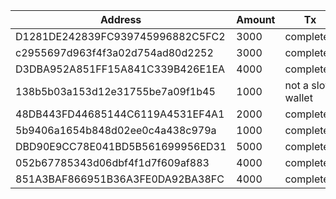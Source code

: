 | Address                          | Amount| Tx        |
| -------------------------------- |-------| --------- |
| D1281DE242839FC939745996882C5FC2 | 3000 | completed |
| c2955697d963f4f3a02d754ad80d2252 | 3000 | completed |
| D3DBA952A851FF15A841C339B426E1EA | 4000 | completed |  
| 138b5b03a153d12e31755be7a09f1b45 | 1000 | not a slow wallet |  
| 48DB443FD44685144C6119A4531EF4A1 | 2000 | completed |
| 5b9406a1654b848d02ee0c4a438c979a | 1000 | completed |
| DBD90E9CC78E041BD5B561699956ED31 | 5000 | completed |
| 052b67785343d06dbf4f1d7f609af883 | 4000 | completed |
| 851A3BAF866951B36A3FE0DA92BA38FC | 4000 | completed |

